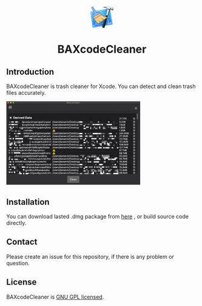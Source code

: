 <h1 align="center">
  <img src="https://github.com/BenArvin/BAXcodeCleaner/blob/master/Resources/icon-64.png?raw=true">
  <p align="center">BAXcodeCleaner</p>
</h1>

## Introduction

BAXcodeCleaner is trash cleaner for Xcode. You can detect and clean trash files accurately.

<div align="left">
<img src="https://github.com/BenArvin/BAXcodeCleaner/blob/master/Resources/snapshot.png?raw=true" style="width:70%;height:70%">
</div>

## Installation
<p align="left">
	<a>You can download lasted .dmg package from</a>
	<a href="https://github.com/BenArvin/BAXcodeCleaner/blob/master/release/BAXcodeCleaner.dmg?raw=true">here</a>
	<a>, or build source code directly.</a>
</p>


## Contact

Please create an issue for this repository, if there is any problem or question.

## License

BAXcodeCleaner is [GNU GPL licensed](./LICENSE).
